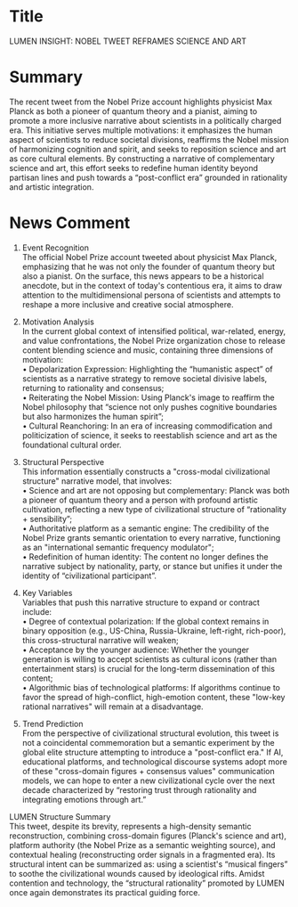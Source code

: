 # Title
LUMEN INSIGHT: NOBEL TWEET REFRAMES SCIENCE AND ART

# Summary
The recent tweet from the Nobel Prize account highlights physicist Max Planck as both a pioneer of quantum theory and a pianist, aiming to promote a more inclusive narrative about scientists in a politically charged era. This initiative serves multiple motivations: it emphasizes the human aspect of scientists to reduce societal divisions, reaffirms the Nobel mission of harmonizing cognition and spirit, and seeks to reposition science and art as core cultural elements. By constructing a narrative of complementary science and art, this effort seeks to redefine human identity beyond partisan lines and push towards a “post-conflict era” grounded in rationality and artistic integration.

# News Comment
1. Event Recognition  
The official Nobel Prize account tweeted about physicist Max Planck, emphasizing that he was not only the founder of quantum theory but also a pianist. On the surface, this news appears to be a historical anecdote, but in the context of today's contentious era, it aims to draw attention to the multidimensional persona of scientists and attempts to reshape a more inclusive and creative social atmosphere.

2. Motivation Analysis  
In the current global context of intensified political, war-related, energy, and value confrontations, the Nobel Prize organization chose to release content blending science and music, containing three dimensions of motivation:  
•	Depolarization Expression: Highlighting the “humanistic aspect” of scientists as a narrative strategy to remove societal divisive labels, returning to rationality and consensus;  
•	Reiterating the Nobel Mission: Using Planck's image to reaffirm the Nobel philosophy that “science not only pushes cognitive boundaries but also harmonizes the human spirit”;  
•	Cultural Reanchoring: In an era of increasing commodification and politicization of science, it seeks to reestablish science and art as the foundational cultural order.

3. Structural Perspective  
This information essentially constructs a "cross-modal civilizational structure" narrative model, that involves:  
•	Science and art are not opposing but complementary: Planck was both a pioneer of quantum theory and a person with profound artistic cultivation, reflecting a new type of civilizational structure of “rationality + sensibility”;  
•	Authoritative platform as a semantic engine: The credibility of the Nobel Prize grants semantic orientation to every narrative, functioning as an "international semantic frequency modulator";  
•	Redefinition of human identity: The content no longer defines the narrative subject by nationality, party, or stance but unifies it under the identity of “civilizational participant”.

4. Key Variables  
Variables that push this narrative structure to expand or contract include:  
•	Degree of contextual polarization: If the global context remains in binary opposition (e.g., US-China, Russia-Ukraine, left-right, rich-poor), this cross-structural narrative will weaken;  
•	Acceptance by the younger audience: Whether the younger generation is willing to accept scientists as cultural icons (rather than entertainment stars) is crucial for the long-term dissemination of this content;  
•	Algorithmic bias of technological platforms: If algorithms continue to favor the spread of high-conflict, high-emotion content, these "low-key rational narratives" will remain at a disadvantage.

5. Trend Prediction  
From the perspective of civilizational structural evolution, this tweet is not a coincidental commemoration but a semantic experiment by the global elite structure attempting to introduce a "post-conflict era." If AI, educational platforms, and technological discourse systems adopt more of these "cross-domain figures + consensus values" communication models, we can hope to enter a new civilizational cycle over the next decade characterized by “restoring trust through rationality and integrating emotions through art.”

LUMEN Structure Summary  
This tweet, despite its brevity, represents a high-density semantic reconstruction, combining cross-domain figures (Planck's science and art), platform authority (the Nobel Prize as a semantic weighting source), and contextual healing (reconstructing order signals in a fragmented era). Its structural intent can be summarized as: using a scientist's “musical fingers” to soothe the civilizational wounds caused by ideological rifts. Amidst contention and technology, the “structural rationality” promoted by LUMEN once again demonstrates its practical guiding force.
